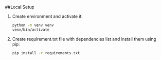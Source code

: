 ##Local Setup

1. Create environment and activate it:
   ```bash
   python -m venv venv
   venv/bin/activate
   ```
   
2. Create requirement.txt file with dependencies list and install them using pip:
   ```bash
   pip install -r requirements.txt
   ```